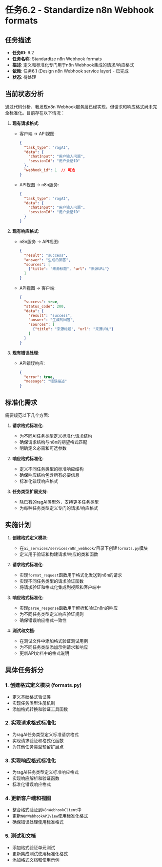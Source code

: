 # 任务6.2 - Standardize n8n Webhook formats

## 任务描述
- **任务ID**: 6.2
- **任务名称**: Standardize n8n Webhook formats
- **描述**: 定义和标准化专门用于n8n Webhook集成的请求/响应格式
- **依赖**: 任务6.1 (Design n8n Webhook service layer) - 已完成
- **状态**: 待处理

## 当前状态分析
通过代码分析，我发现n8n Webhook服务层已经实现，但请求和响应格式尚未完全标准化。目前存在以下情况：

1. **现有请求格式**:
   - 客户端 -> API视图:
     ```json
     {
       "task_type": "ragAI",
       "data": {
         "chatInput": "用户输入问题",
         "sessionId": "用户会话ID"
       },
       "webhook_id": 1  // 可选
     }
     ```
   - API视图 -> n8n服务:
     ```json
     {
       "task_type": "ragAI",
       "data": {
         "chatInput": "用户输入问题",
         "sessionId": "用户会话ID"
       }
     }
     ```

2. **现有响应格式**:
   - n8n服务 -> API视图:
     ```json
     {
       "result": "success",
       "answer": "生成的回答",
       "sources": [
         {"title": "来源标题", "url": "来源URL"}
       ]
     }
     ```
   - API视图 -> 客户端:
     ```json
     {
       "success": true,
       "status_code": 200,
       "data": {
         "result": "success",
         "answer": "生成的回答",
         "sources": [
           {"title": "来源标题", "url": "来源URL"}
         ]
       }
     }
     ```

3. **现有错误处理**:
   - API错误响应:
     ```json
     {
       "error": true,
       "message": "错误描述"
     }
     ```

## 标准化需求
需要规范以下几个方面:

1. **请求格式标准化**:
   - 为不同AI任务类型定义标准化请求结构
   - 确保请求结构与n8n的期望格式匹配
   - 明确定义必需和可选参数

2. **响应格式标准化**:
   - 定义不同任务类型的标准响应结构
   - 确保响应结构包含所有必要信息
   - 标准化错误响应格式

3. **任务类型扩展支持**:
   - 除已有的ragAI类型外，支持更多任务类型
   - 为每种任务类型定义专门的请求/响应格式

## 实施计划

1. **创建格式定义模块**:
   - 在`ai_services/services/n8n_webhook/`目录下创建`formats.py`模块
   - 定义用于验证和构建请求/响应的类和函数

2. **请求格式标准化**:
   - 实现`format_request`函数用于格式化发送到n8n的请求
   - 实现不同任务类型的请求验证函数
   - 将请求验证和格式化集成到视图和客户端中

3. **响应格式标准化**:
   - 实现`parse_response`函数用于解析和验证n8n的响应
   - 为不同任务类型定义响应验证规则
   - 确保错误响应格式一致性

4. **测试和文档**:
   - 在测试文件中添加格式验证测试用例
   - 为不同任务类型添加示例请求和响应
   - 更新API文档中的格式说明

## 具体任务拆分

### 1. 创建格式定义模块 (formats.py)
- 定义基础格式验证类
- 实现任务类型注册机制
- 添加格式转换和验证工具函数

### 2. 实现请求格式标准化
- 为ragAI任务类型定义标准请求格式
- 实现请求验证和格式化函数
- 为其他任务类型预留扩展点

### 3. 实现响应格式标准化
- 为ragAI任务类型定义标准响应格式
- 实现响应解析和验证函数
- 标准化错误响应格式

### 4. 更新客户端和视图
- 整合格式验证到`N8nWebhookClient`中
- 更新`N8nWebhookAPIView`使用标准化格式
- 确保错误处理使用标准格式

### 5. 测试和文档
- 添加格式验证单元测试
- 更新集成测试使用标准化格式
- 添加格式文档和使用示例
